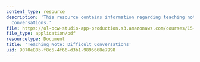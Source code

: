 ```yaml
---
content_type: resource
description: 'This resource contains information regarding teaching note: difficult
  conversations.'
file: https://ol-ocw-studio-app-production.s3.amazonaws.com/courses/15-279-management-communication-for-undergraduates-fall-2012/9070e88bf8c54f66d3b19895668e7998_MIT15_279F12_difficultConv.pdf
file_type: application/pdf
resourcetype: Document
title: 'Teaching Note: Difficult Conversations'
uid: 9070e88b-f8c5-4f66-d3b1-9895668e7998
---
```

